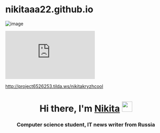 # nikitaaa22.github.io
![image](https://user-images.githubusercontent.com/114642857/207787352-5142c14c-b61a-4d13-aab9-07443d051edf.png)

<iframe  frameborder="no" scrolling="no" width="280" height="150" src="https://yandex.ru/time/widget/?geoid=11353&lang=ru&layout=horiz&type=analog&face=serif"></iframe>


http://project6526253.tilda.ws/nikitakryzhcool


<h1 align="center">Hi there, I'm <a href="https://nikitashat.ru/" target="_blank">Nikita</a> 
<img src="https://github.com/blackcater/blackcater/raw/main/images/Hi.gif" height="32"/></h1>
<h3 align="center">Computer science student, IT news writer from Russia </h3>
